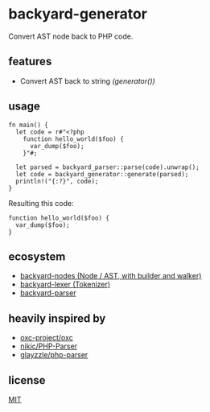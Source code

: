 # backyard-generator

Convert AST node back to PHP code.

## features

- Convert AST back to string _(generator())_

## usage

    fn main() {
      let code = r#"<?php
        function hello_world($foo) {
          var_dump($foo);
        }"#;

      let parsed = backyard_parser::parse(code).unwrap();
      let code = backyard_generator::generate(parsed);
      println!("{:?}", code);
    }

Resulting this code:

    function hello_world($foo) {
      var_dump($foo);
    }

## ecosystem

- [backyard-nodes (Node / AST, with builder and walker)](https://crates.io/crates/backyard-nodes)
- [backyard-lexer (Tokenizer)](https://crates.io/crates/backyard-lexer)
- [backyard-parser](https://crates.io/crates/backyard-parser)

## heavily inspired by

- [oxc-project/oxc](https://github.com/oxc-project/oxc)
- [nikic/PHP-Parser](https://github.com/nikic/PHP-Parser)
- [glayzzle/php-parser](https://github.com/glayzzle/php-parser)

## license

[MIT](https://github.com/Alzera/backyard/blob/main/LICENSE)
